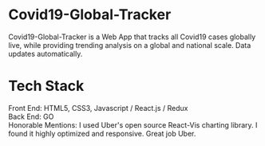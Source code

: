# Covid19-Global-Tracker
Covid19-Global-Tracker is a Web App that tracks all Covid19 cases globally live, while providing trending analysis on a global and national scale. Data updates automatically.

# Tech Stack
Front End: HTML5, CSS3, Javascript / React.js / Redux  
Back End: GO  
Honorable Mentions: I used Uber's open source React-Vis charting library. I found it highly optimized and responsive. Great job Uber.  
